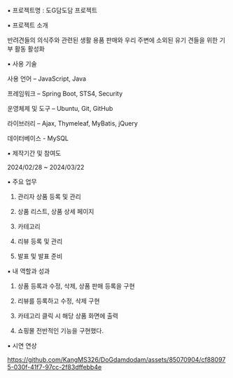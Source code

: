 ▪ 프로젝트명 : 도G담도담 프로젝트


▪ 프로젝트 소개

   반려견들의 의식주와 관련된 생활 용품 판매와 우리 주변에 소외된 유기 견들을 위한 기부 활동 활성화

   
▪ 사용 기술

   사용 언어 – JavaScript, Java
   
   프레임워크 – Spring Boot, STS4, Security
   
   운영체제 및 도구 – Ubuntu, Git, GitHub
   
   라이브러리 – Ajax, Thymeleaf, MyBatis, jQuery
   
   데이터베이스 - MySQL

   
▪ 제작기간 및 참여도

   2024/02/28 ~ 2024/03/22

   
▪ 주요 업무

   1. 관리자 상품 등록 및 관리
  
   2. 상품 리스트, 상품 상세 페이지

   3. 카테고리
    
   4. 리뷰 등록 및 관리
    
   5. 발표 및 발표 준비


▪ 내 역할과 성과 

   1. 상품 등록과 수정, 삭제, 상품 판매 등록을 구현
    
   2. 리뷰를 등록하고 수정, 삭제 구현
    
   3. 카테고리 클릭 시 해당 상품 화면에 출력
    
   4. 쇼핑몰 전반적인 기능을 구현했다.

   
▪ 시연 연상


https://github.com/KangMS326/DoGdamdodam/assets/85070904/cf880975-030f-41f7-97cc-2f83dffebb4e



